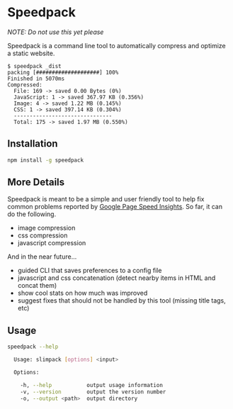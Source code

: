# Speedpack

_NOTE: Do not use this yet please_

Speedpack is a command line tool to automatically compress and optimize a static website.

```
$ speedpack _dist
packing [####################] 100%
Finished in 5070ms
Compressed:
  File: 169 -> saved 0.00 Bytes (0%)
  JavaScript: 1 -> saved 367.97 KB (0.356%)
  Image: 4 -> saved 1.22 MB (0.145%)
  CSS: 1 -> saved 397.14 KB (0.304%)
  -------------------------------
  Total: 175 -> saved 1.97 MB (0.550%)
```


## Installation

```bash
npm install -g speedpack
```


## More Details

Speedpack is meant to be a simple and user friendly tool to help fix common problems reported by
[Google Page Speed Insights](https://developers.google.com/speed/pagespeed/). So far, it can do
the following.

- image compression
- css compression
- javascript compression

And in the near future...

- guided CLI that saves preferences to a config file
- javascript and css concatenation (detect nearby items in HTML and concat them)
- show cool stats on how much was improved
- suggest fixes that should not be handled by this tool (missing title tags, etc)


## Usage

```bash
speedpack --help

  Usage: slimpack [options] <input>

  Options:

    -h, --help           output usage information
    -v, --version        output the version number
    -o, --output <path>  output directory

